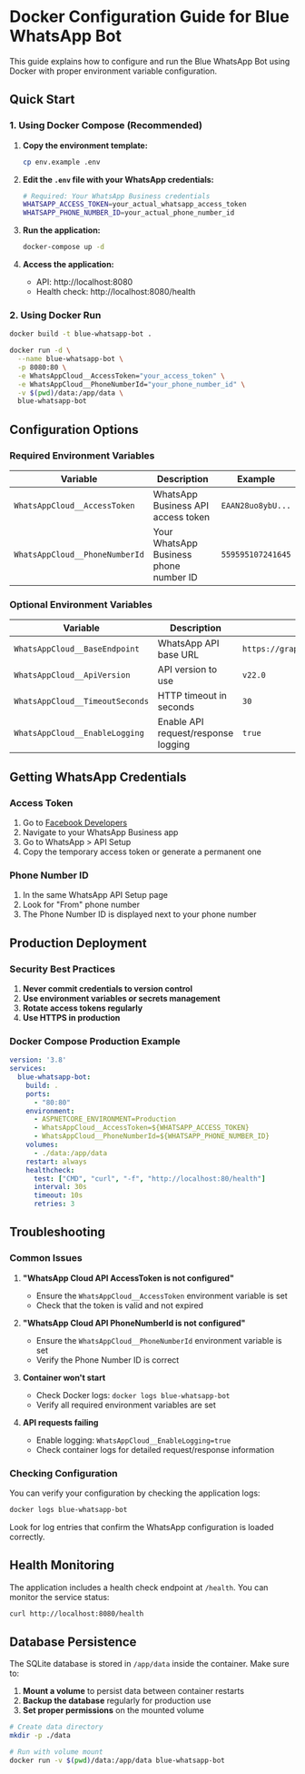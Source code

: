 # Docker Configuration Guide for Blue WhatsApp Bot

This guide explains how to configure and run the Blue WhatsApp Bot using Docker with proper environment variable configuration.

## Quick Start

### 1. Using Docker Compose (Recommended)

1. **Copy the environment template:**
   ```bash
   cp env.example .env
   ```

2. **Edit the `.env` file with your WhatsApp credentials:**
   ```bash
   # Required: Your WhatsApp Business credentials
   WHATSAPP_ACCESS_TOKEN=your_actual_whatsapp_access_token
   WHATSAPP_PHONE_NUMBER_ID=your_actual_phone_number_id
   ```

3. **Run the application:**
   ```bash
   docker-compose up -d
   ```

4. **Access the application:**
   - API: http://localhost:8080
   - Health check: http://localhost:8080/health

### 2. Using Docker Run

```bash
docker build -t blue-whatsapp-bot .

docker run -d \
  --name blue-whatsapp-bot \
  -p 8080:80 \
  -e WhatsAppCloud__AccessToken="your_access_token" \
  -e WhatsAppCloud__PhoneNumberId="your_phone_number_id" \
  -v $(pwd)/data:/app/data \
  blue-whatsapp-bot
```

## Configuration Options

### Required Environment Variables

| Variable | Description | Example |
|----------|-------------|---------|
| `WhatsAppCloud__AccessToken` | WhatsApp Business API access token | `EAAN28uo8ybU...` |
| `WhatsAppCloud__PhoneNumberId` | Your WhatsApp Business phone number ID | `559595107241645` |

### Optional Environment Variables

| Variable | Description | Default |
|----------|-------------|---------|
| `WhatsAppCloud__BaseEndpoint` | WhatsApp API base URL | `https://graph.facebook.com/v22.0` |
| `WhatsAppCloud__ApiVersion` | API version to use | `v22.0` |
| `WhatsAppCloud__TimeoutSeconds` | HTTP timeout in seconds | `30` |
| `WhatsAppCloud__EnableLogging` | Enable API request/response logging | `true` |

## Getting WhatsApp Credentials

### Access Token
1. Go to [Facebook Developers](https://developers.facebook.com/)
2. Navigate to your WhatsApp Business app
3. Go to WhatsApp > API Setup
4. Copy the temporary access token or generate a permanent one

### Phone Number ID
1. In the same WhatsApp API Setup page
2. Look for "From" phone number
3. The Phone Number ID is displayed next to your phone number

## Production Deployment

### Security Best Practices

1. **Never commit credentials to version control**
2. **Use environment variables or secrets management**
3. **Rotate access tokens regularly**
4. **Use HTTPS in production**

### Docker Compose Production Example

```yaml
version: '3.8'
services:
  blue-whatsapp-bot:
    build: .
    ports:
      - "80:80"
    environment:
      - ASPNETCORE_ENVIRONMENT=Production
      - WhatsAppCloud__AccessToken=${WHATSAPP_ACCESS_TOKEN}
      - WhatsAppCloud__PhoneNumberId=${WHATSAPP_PHONE_NUMBER_ID}
    volumes:
      - ./data:/app/data
    restart: always
    healthcheck:
      test: ["CMD", "curl", "-f", "http://localhost:80/health"]
      interval: 30s
      timeout: 10s
      retries: 3
```

## Troubleshooting

### Common Issues

1. **"WhatsApp Cloud API AccessToken is not configured"**
   - Ensure the `WhatsAppCloud__AccessToken` environment variable is set
   - Check that the token is valid and not expired

2. **"WhatsApp Cloud API PhoneNumberId is not configured"**
   - Ensure the `WhatsAppCloud__PhoneNumberId` environment variable is set
   - Verify the Phone Number ID is correct

3. **Container won't start**
   - Check Docker logs: `docker logs blue-whatsapp-bot`
   - Verify all required environment variables are set

4. **API requests failing**
   - Enable logging: `WhatsAppCloud__EnableLogging=true`
   - Check container logs for detailed request/response information

### Checking Configuration

You can verify your configuration by checking the application logs:

```bash
docker logs blue-whatsapp-bot
```

Look for log entries that confirm the WhatsApp configuration is loaded correctly.

## Health Monitoring

The application includes a health check endpoint at `/health`. You can monitor the service status:

```bash
curl http://localhost:8080/health
```

## Database Persistence

The SQLite database is stored in `/app/data` inside the container. Make sure to:

1. **Mount a volume** to persist data between container restarts
2. **Backup the database** regularly for production use
3. **Set proper permissions** on the mounted volume

```bash
# Create data directory
mkdir -p ./data

# Run with volume mount
docker run -v $(pwd)/data:/app/data blue-whatsapp-bot
```
